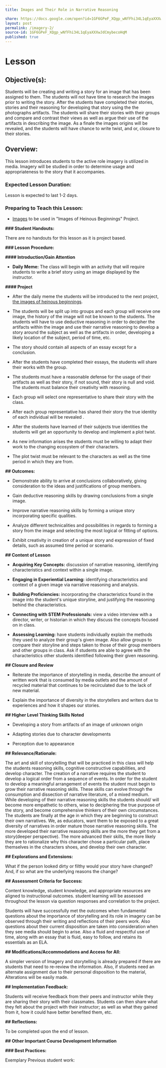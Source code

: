 ```yaml
---
title: Images and Their Role in Narrative Reasoning

share: https://docs.google.com/open?id=1GF6GPeF_XQgp_wNfFhi34L1qEyaXXXwJdCmybecoHqM
layout: post
permalink: /imagery-2/
source-id: 1GF6GPeF_XQgp_wNfFhi34L1qEyaXXXwJdCmybecoHqM
published: true
---
```

# Lesson

## Objective(s):

Students will be creating and writing a story for an image that has been assigned to them. The students will not have time to research the images prior to writing the story. After the students have completed their stories, stories and their reasoning for developing that story using the the photographs artifacts. The students will share their stories with their groups and compare and contrast their views as well as argue their use of the artifacts in describing the image. As a finale the images origins will be revealed, and the students will have chance to write twist, and or, closure to their stories.

## Overview:

This lesson introduces students to the active role imagery is utilized in media. Imagery will be studied in order to determine usage and appropriateness to the story that it accompanies.

### Expected Lesson Duration:

Lesson is expected to last 1-2 days.

### Preparing to Teach this Lesson:

- [Images](http://www.historyinorbit.com/13-children-who-grew-up-to-be-the-most-evil-humans-in-the-world/) to be used in "Images of Heinous Beginnings" Project.

**### Student Handouts:**

There are no handouts for this lesson as it is project based.

**### Lesson Procedure:**

**#### Introduction/Gain Attention**

-  ****Daily Meme:**** The class will begin with an activity that will require students to write a brief story using an image displayed by the instructor.

**#### Project**

-   After the daily meme the students will be introduced to the next project, [the images of heinous beginnings](http://www.historyinorbit.com/13-children-who-grew-up-to-be-the-most-evil-humans-in-the-world/).

  

-   The students will be split up into groups and each group will receive one image, the history of the image will not be known to the students. The students will have to use deductive reasoning in order to decipher the artifacts within the image and use their narrative reasoning to develop a story around the subject as well as the artifacts in order, developing a likely location of the subject, period of time, etc.

  

-   The story should contain all aspects of an essay except for a conclusion.

  

-   After the students have completed their essays, the students will share their works with the group.

  

-   The students must have a reasonable defense for the usage of their artifacts as well as their story, if not sound, their story is null and void. The students must balance their creativity with reasoning.

  

-   Each group will select one representative to share their story with the class.

  

-   After each group representative has shared their story the true identity of each individual will be revealed .

  

-   After the students have learned of their subjects true identities the students will get an opportunity to develop and implement a plot twist.

  

-   As new information arises the students must be willing to adapt their work to the changing ecosystem of their characters.

  

-   The plot twist must be relevant to the characters as well as the time period in which they are from.

**## Outcomes:**

-   Demonstrate ability to arrive at conclusions collaboratively, giving consideration to the ideas and justifications of group members.

  

-   Gain deductive reasoning skills by drawing conclusions from a single image.

  

-   Improve narrative reasoning skills by forming a unique story incorporating specific qualities.

  

-   Analyze different technicalities and possibilities in regards to forming a story from the image and selecting the most logical or fitting of options.

  

-   Exhibit creativity in creation of a unique story and expression of fixed details, such as assumed time period or scenario.

**##  Content of Lesson**

- ****Acquiring Key Concepts:**** discussion of narrative reasoning, identifying characteristics and context within a single image.

- ****Engaging in Experiential Learning:**** identifying characteristics and context of a given image via narrative reasoning and analysis.

- ****Building Proficiencies:**** incorporating the characteristics found in the image into the student's unique storyline, and justifying the reasoning behind the characteristics.

- ****Connecting with STEM Professionals:**** view a video interview with a director, writer, or historian in which they discuss the concepts focused on in class.

- ****Assessing Learning:**** have students individually explain the methods they used to analyze their group's given image. Also allow groups to compare their storyline and steps taken to those of their group members and other groups in class. Ask if students are able to agree with the characteristics other students identified following their given reasoning.

**## Closure and Review**

  

-   Reiterate the importance of storytelling in media, describe the amount of written work that is consumed by media outlets and the amount of recycled material that continues to be recirculated due to the lack of new material.

  

-   Explain the importance of diversity in the storytellers and writers due to experiences and how it shapes our stories.

  

**## Higher Level Thinking Skills Noted**

  

-   Developing a story from artifacts of an image of unknown origin

  

-   Adapting stories due to character developments

  

-   Perception due to appearance

  

**## Relevance/Rationale:**

The art and skill of storytelling that will be practiced in this class will help the students reasoning skills, cognitive constructive capabilities, and develop character. The creation of a narrative requires the student to develop a logical order from a sequence of events. In order for the student to develop a meaningful arrangement of events the student must begin to grow their narrative reasoning skills. These skills can evolve through the consumption and dissection of narrative literature, of a mixed medium. While developing of their narrative reasoning skills the students should/ will become more empathetic to others, wise to deciphering the true purpose of the story, and become comprehensive thinkers of their own circumstances. The students are finally at the age in which they are beginning to construct their own narratives. We, as educators, want them to be exposed to a great diversity of narratives in order mature those narrative reasoning skills. The more developed their narrative reasoning skills are the more they get from a story(deeper perspective). The more advanced their skills, the more likely they are to rationalize why this character chose a particular path, place themselves in the characters shoes, and develop their own character.

 **## Explorations and Extensions:**

What if the person looked dirty or filthy would your story have changed? And, if so what are the underlying reasons the change?

**## Assessment Criteria for Success:**

Content knowledge, student knowledge, and appropriate resources are aligned to instructional outcomes. student learning will be assessed throughout the lesson via question responses and correlation to the project.

Students will have successfully met the outcomes when fundamental questions about the importance of storytelling and its role in imagery can be observed through their writing and reflections of their peers work. Also questions about their current disposition are taken into consideration when they see media should begin to arise. Also a fluid and respectful use of time, along with an essay that is fluid, easy to follow, and retains its essentials as an ELA.

 **## Modifications/Accommodations and Access for All:**

A simpler version of Imagery and storytelling is already prepared if there are students that need to re-review the information. Also, if students need an alternate assignment due to their personal disposition to the material, Alterations will be easily made.

**##  Implementation Feedback:**

Students will receive feedback from their peers and instructor while they are sharing their story with their classmates. Students can then share what they felt about the project with their instructor; as well as what they gained from it, how it could have better benefited them, etc.

**## Reflections:**

To be completed upon the end of lesson.

**## Other Important Course Development Information**

**### Best Practices:**

Exemplary Previous student work:


